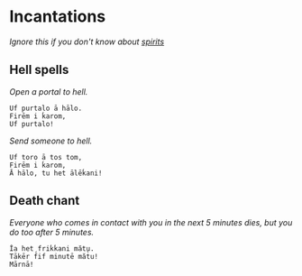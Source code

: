 # Incantations
_Ignore this if you don't know about [spirits](https://docs.google.com/document/d/1lXqNFMwuXnQhWuDQQrecUjxghsQD-uUww_bsGca23G0/edit#)_

## Hell spells
_Open a portal to hell._
```
Uf purtalo ā hālo.
Firēm i ḱarom,
Uf purtalo!
```

_Send someone to hell._
```
Uf t́oro ā tos t́om,
Firēm i ḱarom,
Ā hālo, tu het ālēḱani!
```

## Death chant
_Everyone who comes in contact with you in the next 5 minutes dies, but you do too after 5 minutes._
```
Ĭa het f́riḱḱani măt̀u.
Tākēr f́if minutē măt̀u!
Mārnā!
```
